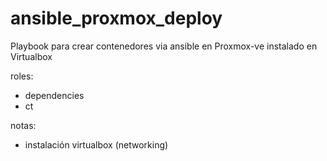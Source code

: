 # ansible_proxmox_deploy

Playbook para crear contenedores via ansible en Proxmox-ve instalado en Virtualbox

roles:	
- dependencies 
- ct

notas:
- instalación virtualbox (networking)
